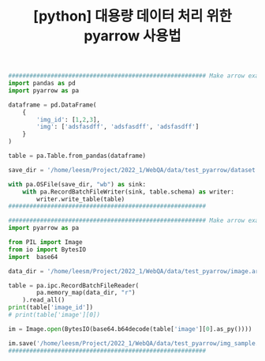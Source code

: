 ﻿---
title:  "[python] 대용량 데이터 처리 위한 pyarrow 사용법"
excerpt: "대용량 데이터 처리 위한 pyarrow 사용법"
toc: true
toc_sticky: true
header:
  teaser: /assets/images/logo.jpg

categories:
  - pytorch
tags:
  - pytorch

last_modified_at: 2021-08-23T09:06:00-05:00
---

```python
######################################################## Make arrow example
import pandas as pd
import pyarrow as pa

dataframe = pd.DataFrame(
    {
        'img_id': [1,2,3],
        'img': ['adsfasdff', 'adsfasdff', 'adsfasdff']        
    }
)

table = pa.Table.from_pandas(dataframe)

save_dir = '/home/leesm/Project/2022_1/WebQA/data/test_pyarrow/dataset.arrow'

with pa.OSFile(save_dir, "wb") as sink:
    with pa.RecordBatchFileWriter(sink, table.schema) as writer:
        writer.write_table(table)
########################################################   
```

```python
######################################################## Make arrow example
import pyarrow as pa

from PIL import Image
from io import BytesIO
import  base64

data_dir = '/home/leesm/Project/2022_1/WebQA/data/test_pyarrow/image.arrow'

table = pa.ipc.RecordBatchFileReader(
        pa.memory_map(data_dir, "r")
    ).read_all()
print(table['image_id'])
# print(table['image'][0])

im = Image.open(BytesIO(base64.b64decode(table['image'][0].as_py())))   

im.save('/home/leesm/Project/2022_1/WebQA/data/test_pyarrow/img_sample.png')
########################################################   
```